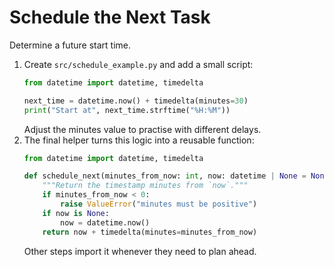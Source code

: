 # Schedule the Next Task

Determine a future start time.

1. Create `src/schedule_example.py` and add a small script:
   ```python
   from datetime import datetime, timedelta

   next_time = datetime.now() + timedelta(minutes=30)
   print("Start at", next_time.strftime("%H:%M"))
   ```
   Adjust the minutes value to practise with different delays.
2. The final helper turns this logic into a reusable function:
   ```python
   from datetime import datetime, timedelta

   def schedule_next(minutes_from_now: int, now: datetime | None = None) -> datetime:
       """Return the timestamp minutes from `now`."""
       if minutes_from_now < 0:
           raise ValueError("minutes must be positive")
       if now is None:
           now = datetime.now()
       return now + timedelta(minutes=minutes_from_now)
   ```
   Other steps import it whenever they need to plan ahead.
